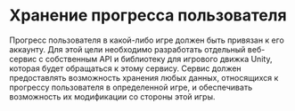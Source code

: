 # Хранение прогресса пользователя

Прогресс пользователя в какой-либо игре должен быть привязан к его аккаунту.
Для этой цели необходимо разработать отдельный веб-сервис с собственным API
и библиотеку для игрового движка Unity, которая будет обращаться к этому сервису.
Сервис должен предоставлять возможность хранения любых данных, относящихся к
прогрессу пользователя в определенной игре, и обеспечивать возможность их
модификации со стороны этой игры.

